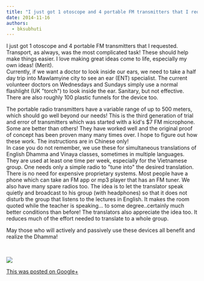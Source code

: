 ```yaml
---
title: "I just got 1 otoscope and 4 portable FM transmitters that I requested. Transport, as always, was the..."
date: 2014-11-16
authors: 
  - bksubhuti
---
```


I just got 1 otoscope and 4 portable FM transmitters that I requested. Transport, as always, was the most complicated task! These should help make things easier. I love making great ideas come to life, especially my own ideas! (Merit).  
Currently, if we want a doctor to look inside our ears, we need to take a half day trip into Mawlamyine city to see an ear (ENT) specialist. The current volunteer doctors on Wednesdays and Sundays simply use a normal flashlight (UK "torch") to look inside the ear. Sanitary, but not effective.  
There are also roughly 100 plastic funnels for the device too.  
  
The portable radio transmitters have a variable range of up to 500 meters, which should go well beyond our needs! This is the third generation of trial and error of transmitters which was started with a kid's $7 FM microphone. Some are better than others! They have worked well and the original proof of concept has been proven many many times over. I hope to figure out how these work. The instructions are in Chinese only!  
In case you do not remember, we use these for simultaneous translations of English Dhamma and Vinaya classes, sometimes in multiple languages. They are used at least one time per week, especially for the Vietnamese group. One needs only a simple radio to "tune into" the desired translation. There is no need for expensive proprietary systems. Most people have a phone which can take an FM app or mp3 player that has an FM tuner. We also have many spare radios too. The idea is to let the translator speak quietly and broadcast to his group (with headphones) so that it does not disturb the group that listens to the lectures in English. It makes the room quoted while the teacher is speaking... to some degree..certainly much better conditions than before! The translators also appreciate the idea too. It reduces much of the effort needed to translate to a whole group.  
  
May those who will actively and passively use these devices all benefit and realize the Dhamma!  
  
﻿

![](https://lh6.googleusercontent.com/-nTp8JJQMpWY/VGgZIlfnZqI/AAAAAAAAKpg/gIXoUAE1_Rg/w506-h750/14%2B-%2B1)

[This was posted on Google+](https://plus.google.com/+BhikkhuSubhuti/posts/YYHzvC2VDth)